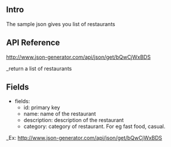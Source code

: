 ## Intro
The sample json gives you list of restaurants 

## API Reference

http://www.json-generator.com/api/json/get/bQwCjWxBDS

_return a list of restaurants

## Fields
- fields:
  - id: primary key
  - name: name of the restaurant
  - description: description of the restaurant
  - category: category of restaurant. For eg fast food, casual.

  
_Ex: http://www.json-generator.com/api/json/get/bQwCjWxBDS


